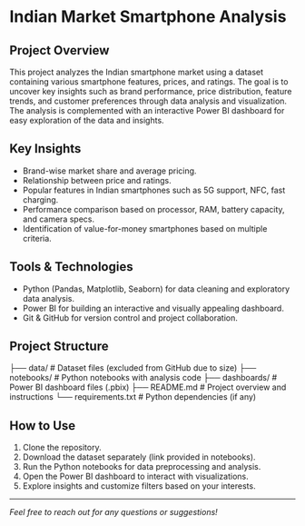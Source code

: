 # Indian Market Smartphone Analysis

## Project Overview
This project analyzes the Indian smartphone market using a dataset containing various smartphone features, prices, and ratings. The goal is to uncover key insights such as brand performance, price distribution, feature trends, and customer preferences through data analysis and visualization. The analysis is complemented with an interactive Power BI dashboard for easy exploration of the data and insights.

## Key Insights
- Brand-wise market share and average pricing.
- Relationship between price and ratings.
- Popular features in Indian smartphones such as 5G support, NFC, fast charging.
- Performance comparison based on processor, RAM, battery capacity, and camera specs.
- Identification of value-for-money smartphones based on multiple criteria.

## Tools & Technologies
- Python (Pandas, Matplotlib, Seaborn) for data cleaning and exploratory data analysis.
- Power BI for building an interactive and visually appealing dashboard.
- Git & GitHub for version control and project collaboration.

## Project Structure
├── data/ # Dataset files (excluded from GitHub due to size)
├── notebooks/ # Python notebooks with analysis code
├── dashboards/ # Power BI dashboard files (.pbix)
├── README.md # Project overview and instructions
└── requirements.txt # Python dependencies (if any)

## How to Use
1. Clone the repository.
2. Download the dataset separately (link provided in notebooks).
3. Run the Python notebooks for data preprocessing and analysis.
4. Open the Power BI dashboard to interact with visualizations.
5. Explore insights and customize filters based on your interests.

---

*Feel free to reach out for any questions or suggestions!*




